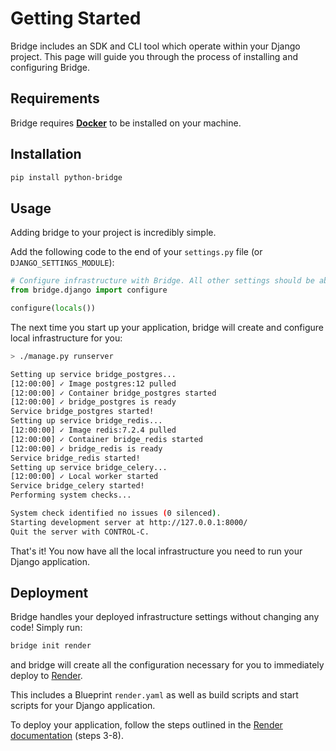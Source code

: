 # Getting Started

Bridge includes an SDK and CLI tool which operate within your Django project. This page will guide you through the process of installing and configuring Bridge.

## Requirements
Bridge requires **[Docker](https://docs.docker.com/get-docker/)** to be installed on your machine.

## Installation
```bash
pip install python-bridge
```

## Usage
Adding bridge to your project is incredibly simple.

Add the following code to the end of your `settings.py` file (or `DJANGO_SETTINGS_MODULE`):
```python
# Configure infrastructure with Bridge. All other settings should be above this line.
from bridge.django import configure

configure(locals())
```


The next time you start up your application, bridge will create and configure local infrastructure for you:
```bash
> ./manage.py runserver

Setting up service bridge_postgres...
[12:00:00] ✓ Image postgres:12 pulled
[12:00:00] ✓ Container bridge_postgres started
[12:00:00] ✓ bridge_postgres is ready
Service bridge_postgres started!
Setting up service bridge_redis...
[12:00:00] ✓ Image redis:7.2.4 pulled
[12:00:00] ✓ Container bridge_redis started
[12:00:00] ✓ bridge_redis is ready
Service bridge_redis started!
Setting up service bridge_celery...
[12:00:00] ✓ Local worker started
Service bridge_celery started!
Performing system checks...

System check identified no issues (0 silenced).
Starting development server at http://127.0.0.1:8000/
Quit the server with CONTROL-C.
```
That's it! You now have all the local infrastructure you need to run your Django application.

## Deployment
Bridge handles your deployed infrastructure settings without changing any code! Simply run:
```bash
bridge init render
```
and bridge will create all the configuration necessary for you to immediately deploy to [Render](https://render.com/).

This includes a Blueprint `render.yaml` as well as build scripts and start scripts for your Django application.

To deploy your application, follow the steps outlined in the [Render documentation](https://docs.render.com/infrastructure-as-code#setup) (steps 3-8).
